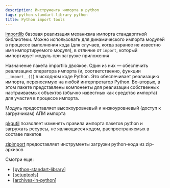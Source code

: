 ```yaml
---
description: Инструменты импорта в python
tags: python-standart-library python
title: Python import tools
---
```

[importlib](https://docs.python.org/3/library/importlib.html) базовая реализация механизма импорта стандарптной библиотеки. Можно использовать для динамического импорта модулей в процессе выполнения кода (для случаев, когда заранее не известно имя импортируемого модуля), в отличие от `import`, который импортирует модуль при загрузке приложения

Назначение пакета importlib двоякое. Один из них — обеспечить реализацию оператора импорта (и, соответственно, функции `__import__()`) в исходном коде Python. Это обеспечивает реализацию импорта, переносимую на любой интерпретатор Python. Во-вторых, в этом пакете представлены компоненты для реализации собственных настраиваемых объектов (обычно известных как средство импорта) для участия в процессе импорта.

Модуль предоставляет высокоуровневый и низкоуровневый (доступ к загрузчикам) АПИ импорта

[pkgutil](https://docs.python.org/3/library/pkgutil.html?highlight=pkgutil#module-pkgutil) позволяет изменять правила импорта пакетов python и загружать ресурсы, не являющиеся кодом, распространяемых в составе пакетов

[zipimport](https://docs.python.org/3/library/zipimport.html?highlight=zipimport#module-zipimport) предоставляет инструменты загрузки python-кода из zip-архивов

Смотри еще:

- [[python-standart-library]]
- [[setuptools]]
- [[archives-in-python]]

[//begin]: # "Autogenerated link references for markdown compatibility"
[python-standart-library]: ..%2Flists%2Fpython-standart-library "Стандартная библиотека python и полезные ресурсы"
[setuptools]: setuptools "Setuptools"
[archives-in-python]: archives-in-python "Архивация в python"
[//end]: # "Autogenerated link references"